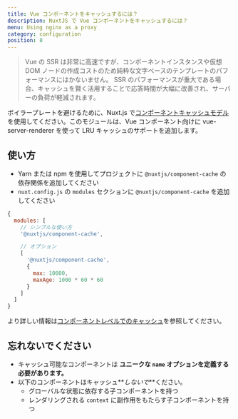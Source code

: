 ```yaml
---
title: Vue コンポーネントをキャッシュするには？
description: NuxtJS で Vue コンポーネントをキャッシュするには？
menu: Using nginx as a proxy
category: configuration
position: 8
---
```


> Vue の SSR は非常に高速ですが、コンポーネントインスタンスや仮想 DOM ノードの作成コストのため純粋な文字ベースのテンプレートのパフォーマンスにはかないません。 SSR のパフォーマンスが重大である場合、キャッシュを賢く活用することで応答時間が大幅に改善され、サーバーの負荷が軽減されます。

ボイラープレートを避けるために、Nuxt.js で[コンポーネントキャッシュモデル](https://github.com/nuxt-community/modules/tree/master/packages/component-cache)を使用してください。このモジュールは、Vue コンポーネント向けに vue-server-renderer を使って LRU キャッシュのサポートを追加します。

## 使い方

- Yarn または npm を使用してプロジェクトに `@nuxtjs/component-cache` の依存関係を追加してください
- `nuxt.config.js` の `modules` セクションに `@nuxtjs/component-cache` を追加してください

```js
{
  modules: [
    // シンプルな使い方
    '@nuxtjs/component-cache',

    // オプション
    [
      '@nuxtjs/component-cache',
      {
        max: 10000,
        maxAge: 1000 * 60 * 60
      }
    ]
  ]
}
```

より詳しい情報は[コンポーネントレベルでのキャッシュ](http://ssr.vuejs.org/en/caching.html#component-level-caching)を参照してください。

## 忘れないでください

- キャッシュ可能なコンポーネントは **ユニークな `name` オプションを定義する必要があります。**
- 以下のコンポーネントはキャッシュ**_しないで_**ください。
  - グローバルな状態に依存する子コンポーネントを持つ
  - レンダリングされる `context` に副作用をもたらす子コンポーネントを持つ
